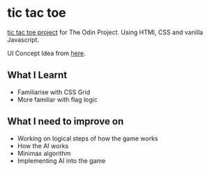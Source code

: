 # tic tac toe

[tic tac toe project](https://jianrong7.github.io/tictactoe/) for The Odin Project.
Using HTMl, CSS and vanilla Javascript.

UI Concept Idea from [here](https://i.imgur.com/nSbjsv0.png).

## What I Learnt
- Familiarise with CSS Grid
- More familiar with flag logic

## What I need to improve on
- Working on logical steps of how the game works
- How the AI works
- Minimax algorithm
- Implementing AI into the game
